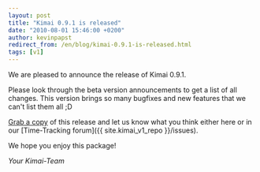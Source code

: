 ```yaml
---
layout: post
title: "Kimai 0.9.1 is released"
date: "2010-08-01 15:46:00 +0200"
author: kevinpapst
redirect_from: /en/blog/kimai-0.9.1-is-released.html
tags: [v1]
---
```


We are pleased to announce the release of Kimai 0.9.1.

Please look through the beta version announcements to get a list of all changes.
This version brings so many bugfixes and new features that we can't list them all ;D

[Grab a copy](/download/) of this release and let us know what you think either here or in our [Time-Tracking forum]({{ site.kimai_v1_repo }}/issues).

We hope you enjoy this package!

*Your Kimai-Team*
